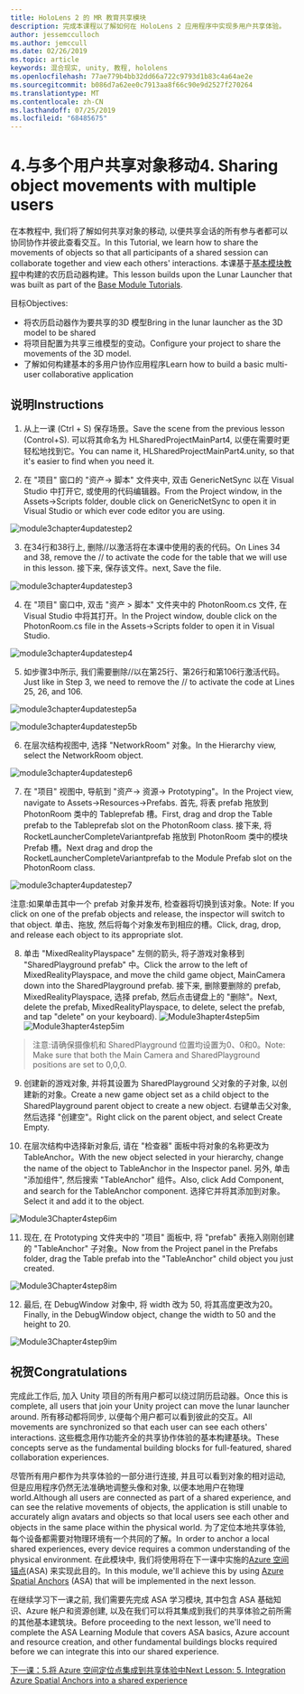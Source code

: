 ```yaml
---
title: HoloLens 2 的 MR 教育共享模块
description: 完成本课程以了解如何在 HoloLens 2 应用程序中实现多用户共享体验。
author: jessemcculloch
ms.author: jemccull
ms.date: 02/26/2019
ms.topic: article
keywords: 混合现实, unity, 教程, hololens
ms.openlocfilehash: 77ae779b4bb32dd66a722c9793d1b83c4a64ae2e
ms.sourcegitcommit: b086d7a62ee0c7913aa8f66c90e9d2527f270264
ms.translationtype: MT
ms.contentlocale: zh-CN
ms.lasthandoff: 07/25/2019
ms.locfileid: "68485675"
---
```

# <a name="4-sharing-object-movements-with-multiple-users"></a><span data-ttu-id="d51a4-104">4.与多个用户共享对象移动</span><span class="sxs-lookup"><span data-stu-id="d51a4-104">4. Sharing object movements with multiple users</span></span>

<span data-ttu-id="d51a4-105">在本教程中, 我们将了解如何共享对象的移动, 以便共享会话的所有参与者都可以协同协作并彼此查看交互。</span><span class="sxs-lookup"><span data-stu-id="d51a4-105">In this Tutorial, we learn how to share the movements of objects so that all participants of a shared session can collaborate together and view each others' interactions.</span></span> <span data-ttu-id="d51a4-106">本课基于[基本模块教程](mrlearning-base.md)中构建的农历启动器构建。</span><span class="sxs-lookup"><span data-stu-id="d51a4-106">This lesson builds upon the Lunar Launcher that was built as part of the [Base Module Tutorials](mrlearning-base.md).</span></span>

<span data-ttu-id="d51a4-107">目标</span><span class="sxs-lookup"><span data-stu-id="d51a4-107">Objectives:</span></span>

- <span data-ttu-id="d51a4-108">将农历启动器作为要共享的3D 模型</span><span class="sxs-lookup"><span data-stu-id="d51a4-108">Bring in the lunar launcher as the 3D model to be shared</span></span>
- <span data-ttu-id="d51a4-109">将项目配置为共享三维模型的变动。</span><span class="sxs-lookup"><span data-stu-id="d51a4-109">Configure your project to share the movements of the 3D model.</span></span>
- <span data-ttu-id="d51a4-110">了解如何构建基本的多用户协作应用程序</span><span class="sxs-lookup"><span data-stu-id="d51a4-110">Learn how to build a basic multi-user collaborative application</span></span>

## <a name="instructions"></a><span data-ttu-id="d51a4-111">说明</span><span class="sxs-lookup"><span data-stu-id="d51a4-111">Instructions</span></span>


1. <span data-ttu-id="d51a4-112">从上一课 (Ctrl + S) 保存场景。</span><span class="sxs-lookup"><span data-stu-id="d51a4-112">Save the scene from the previous lesson (Control+S).</span></span> <span data-ttu-id="d51a4-113">可以将其命名为 HLSharedProjectMainPart4, 以便在需要时更轻松地找到它。</span><span class="sxs-lookup"><span data-stu-id="d51a4-113">You can name it, HLSharedProjectMainPart4.unity, so that it's easier to find when you need it.</span></span>

2. <span data-ttu-id="d51a4-114">在 "项目" 窗口的 "资产-> 脚本" 文件夹中, 双击 GenericNetSync 以在 Visual Studio 中打开它, 或使用的代码编辑器。</span><span class="sxs-lookup"><span data-stu-id="d51a4-114">From the Project window, in the Assets->Scripts folder, double click on GenericNetSync to open it in Visual Studio or which ever code editor you are using.</span></span>  

![module3chapter4updatestep2](images/module3chapter4updatestep2.png)

3. <span data-ttu-id="d51a4-116">在34行和38行上, 删除//以激活将在本课中使用的表的代码。</span><span class="sxs-lookup"><span data-stu-id="d51a4-116">On Lines 34 and 38, remove the // to activate the code for the table that we will use in this lesson.</span></span> <span data-ttu-id="d51a4-117">接下来, 保存该文件。</span><span class="sxs-lookup"><span data-stu-id="d51a4-117">next, Save the file.</span></span> 

![module3chapter4updatestep3](images/module3chapter4updatestep3.png)

4. <span data-ttu-id="d51a4-119">在 "项目" 窗口中, 双击 "资产 > 脚本" 文件夹中的 PhotonRoom.cs 文件, 在 Visual Studio 中将其打开。</span><span class="sxs-lookup"><span data-stu-id="d51a4-119">In the Project window, double click on the PhotonRoom.cs file in the Assets->Scripts folder to open it in Visual Studio.</span></span> 

![module3chapter4updatestep4](images/module3chapter4updatestep4.png)

5. <span data-ttu-id="d51a4-121">如步骤3中所示, 我们需要删除//以在第25行、第26行和第106行激活代码。</span><span class="sxs-lookup"><span data-stu-id="d51a4-121">Just like in Step 3, we need to remove the // to activate the code at Lines 25, 26, and 106.</span></span>

![module3chapter4updatestep5a](images/module3chapter4updatestep5a.png) 

![module3chapter4updatestep5b](images/module3chapter4updatestep5b.png)

6. <span data-ttu-id="d51a4-124">在层次结构视图中, 选择 "NetworkRoom" 对象。</span><span class="sxs-lookup"><span data-stu-id="d51a4-124">In the Hierarchy view, select the NetworkRoom object.</span></span>

![module3chapter4updatestep6](images/module3chapter4updatestep6.png)

7. <span data-ttu-id="d51a4-126">在 "项目" 视图中, 导航到 "资产-> 资源-> Prototyping"。</span><span class="sxs-lookup"><span data-stu-id="d51a4-126">In the Project view, navigate to Assets->Resources->Prefabs.</span></span> <span data-ttu-id="d51a4-127">首先, 将表 prefab 拖放到 PhotonRoom 类中的 Tableprefab 槽。</span><span class="sxs-lookup"><span data-stu-id="d51a4-127">First, drag and drop the Table prefab to the Tableprefab slot on the PhotonRoom class.</span></span> <span data-ttu-id="d51a4-128">接下来, 将 RocketLauncherCompleteVariantprefab 拖放到 PhotonRoom 类中的模块 Prefab 槽。</span><span class="sxs-lookup"><span data-stu-id="d51a4-128">Next drag and drop the RocketLauncherCompleteVariantprefab to the Module Prefab slot on the PhotonRoom class.</span></span>

![module3chapter4updatestep7](images/module3chapter4updatestep7.png)

   <span data-ttu-id="d51a4-130">注意:如果单击其中一个 prefab 对象并发布, 检查器将切换到该对象。</span><span class="sxs-lookup"><span data-stu-id="d51a4-130">Note: If you click on one of the prefab objects and release, the inspector will switch to that object.</span></span> <span data-ttu-id="d51a4-131">单击、拖放, 然后将每个对象发布到相应的槽。</span><span class="sxs-lookup"><span data-stu-id="d51a4-131">Click, drag, drop, and release each object to its appropriate slot.</span></span>

8. <span data-ttu-id="d51a4-132">单击 "MixedRealityPlayspace" 左侧的箭头, 将子游戏对象移到 "SharedPlayground prefab" 中。</span><span class="sxs-lookup"><span data-stu-id="d51a4-132">Click the arrow to the left of MixedRealityPlayspace, and move the child game object, MainCamera down into the SharedPlayground prefab.</span></span> <span data-ttu-id="d51a4-133">接下来, 删除要删除的 prefab, MixedRealityPlayspace, 选择 prefab, 然后点击键盘上的 "删除"。</span><span class="sxs-lookup"><span data-stu-id="d51a4-133">Next, delete the prefab, MixedRealityPlayspace, to delete, select the prefab, and tap "delete" on your keyboard).</span></span>
<span data-ttu-id="d51a4-134">![Module3hapter4step5im](images/module3chapter4step5im.PNG)</span><span class="sxs-lookup"><span data-stu-id="d51a4-134">![Module3hapter4step5im](images/module3chapter4step5im.PNG)</span></span>

><span data-ttu-id="d51a4-135">注意:请确保摄像机和 SharedPlayground 位置均设置为0、0和0。</span><span class="sxs-lookup"><span data-stu-id="d51a4-135">Note:  Make sure that both the Main Camera and SharedPlayground positions are set to 0,0,0.</span></span>
>

9. <span data-ttu-id="d51a4-136">创建新的游戏对象, 并将其设置为 SharedPlayground 父对象的子对象, 以创建新的对象。</span><span class="sxs-lookup"><span data-stu-id="d51a4-136">Create a new game object set as a child object to the SharedPlayground parent object to create a new object.</span></span> <span data-ttu-id="d51a4-137">右键单击父对象, 然后选择 "创建空"。</span><span class="sxs-lookup"><span data-stu-id="d51a4-137">Right click on the parent object, and select Create Empty.</span></span> 

10. <span data-ttu-id="d51a4-138">在层次结构中选择新对象后, 请在 "检查器" 面板中将对象的名称更改为 TableAnchor。</span><span class="sxs-lookup"><span data-stu-id="d51a4-138">With the new object selected in your hierarchy, change the name of the object to TableAnchor in the Inspector panel.</span></span> <span data-ttu-id="d51a4-139">另外, 单击 "添加组件", 然后搜索 "TableAnchor" 组件。</span><span class="sxs-lookup"><span data-stu-id="d51a4-139">Also, click Add Component, and search for the TableAnchor component.</span></span> <span data-ttu-id="d51a4-140">选择它并将其添加到对象。</span><span class="sxs-lookup"><span data-stu-id="d51a4-140">Select it and add it to the object.</span></span> 

![Module3Chapter4step6im](images/module3chapter4step7im.PNG)

11. <span data-ttu-id="d51a4-142">现在, 在 Prototyping 文件夹中的 "项目" 面板中, 将 "prefab" 表拖入刚刚创建的 "TableAnchor" 子对象。</span><span class="sxs-lookup"><span data-stu-id="d51a4-142">Now from the Project panel in the Prefabs folder, drag the Table prefab into the "TableAnchor" child object you just created.</span></span>

![Module3Chapter4step8im](images/module3chapter4step8im.PNG)

12. <span data-ttu-id="d51a4-144">最后, 在 DebugWindow 对象中, 将 width 改为 50, 将其高度更改为20。</span><span class="sxs-lookup"><span data-stu-id="d51a4-144">Finally, in the DebugWindow object, change the width to 50 and the height to 20.</span></span>

![Module3Chapter4step9im](images/module3chapter4step11im.PNG)

## <a name="congratulations"></a><span data-ttu-id="d51a4-146">祝贺</span><span class="sxs-lookup"><span data-stu-id="d51a4-146">Congratulations</span></span>


<span data-ttu-id="d51a4-147">完成此工作后, 加入 Unity 项目的所有用户都可以绕过阴历启动器。</span><span class="sxs-lookup"><span data-stu-id="d51a4-147">Once this is complete, all users that join your Unity project can move the lunar launcher around.</span></span> <span data-ttu-id="d51a4-148">所有移动都将同步, 以便每个用户都可以看到彼此的交互。</span><span class="sxs-lookup"><span data-stu-id="d51a4-148">All movements are synchronized so that each user can see each others' interactions.</span></span> <span data-ttu-id="d51a4-149">这些概念用作功能齐全的共享协作体验的基本构建基块。</span><span class="sxs-lookup"><span data-stu-id="d51a4-149">These concepts serve as the fundamental building blocks for full-featured, shared collaboration experiences.</span></span> 

<span data-ttu-id="d51a4-150">尽管所有用户都作为共享体验的一部分进行连接, 并且可以看到对象的相对运动, 但是应用程序仍然无法准确地调整头像和对象, 以便本地用户在物理world.</span><span class="sxs-lookup"><span data-stu-id="d51a4-150">Although all users are connected as part of a shared experience, and can see the relative movements of objects, the application is still unable to accurately align avatars and objects so that local users see each other and objects in the same place within the physical world.</span></span> <span data-ttu-id="d51a4-151">为了定位本地共享体验, 每个设备都需要对物理环境有一个共同的了解。</span><span class="sxs-lookup"><span data-stu-id="d51a4-151">In order to anchor a local shared experiences, every device requires a common understanding of the physical environment.</span></span> <span data-ttu-id="d51a4-152">在此模块中, 我们将使用将在下一课中实施的[Azure 空间锚点](<https://azure.microsoft.com/en-us/services/spatial-anchors/>)(ASA) 来实现此目的。</span><span class="sxs-lookup"><span data-stu-id="d51a4-152">In this module, we'll achieve this by using [Azure Spatial Anchors](<https://azure.microsoft.com/en-us/services/spatial-anchors/>) (ASA) that will be implemented in the next lesson.</span></span>

<span data-ttu-id="d51a4-153">在继续学习下一课之前, 我们需要先完成 ASA 学习模块, 其中包含 ASA 基础知识、Azure 帐户和资源创建, 以及在我们可以将其集成到我们的共享体验之前所需的其他基本建筑块。</span><span class="sxs-lookup"><span data-stu-id="d51a4-153">Before proceeding to the next lesson, we'll need to complete the ASA Learning Module that covers ASA basics, Azure account and resource creation, and other fundamental buildings blocks required before we can integrate this into our shared experience.</span></span>

<span data-ttu-id="d51a4-154">[下一课：5.将 Azure 空间定位点集成到共享体验中](mrlearning-sharing(photon)-ch5.md)</span><span class="sxs-lookup"><span data-stu-id="d51a4-154">[Next Lesson: 5. Integration Azure Spatial Anchors into a shared experience](mrlearning-sharing(photon)-ch5.md)</span></span>

